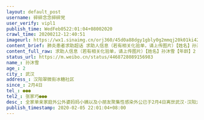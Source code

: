 ```yaml
---
layout: default_post
username: 碎碎念念碎碎党
user_verify: vipl1
publish_time: WedFeb0522:01:04+08002020
crawl_time: 20200212-12:40:51
imageurl: https://wx1.sinaimg.cn/orj360/45d0a88dgy1gbly0g2mmqj20k01ki428.jpg
content_brief: 肺炎患者求助超话 求助人信息（若有相关化验单，请上传图片）【姓名】孙沐雪【年龄】2【所在城市】武汉【所在小区、社区】汉阳翠微街冰糖社区【患病时间】2月4日【联系方式】●●●【其他紧急联系人】张家巧  ●●●【病情描述】全家单亲家庭 外公外婆妈妈小姨以及小朋友聚集性 ...全文
content_full_raw: 求助人信息（若有相关化验单，请上传图片）【姓名】孙沐雪【年龄】2【所在城市】武汉【所在小区、社区】汉阳翠微街冰糖社区【患病时间】2月4日【联系方式】●●●【其他紧急联系人】张家巧●●●【病情描述】全家单亲家庭外公外婆妈妈小姨以及小朋友聚集性感染外公已于2月4日离世武汉·汉阳大道武汉·汉阳大道
status_url: https://m.weibo.cn/status/4468728089156983
name_: 孙沐雪
age_: 2
city_: 武汉
address_: 汉阳翠微街冰糖社区
since_: 2月4日
tel_: ●●●
tel2_: 张家巧●●●
desc_: 全家单亲家庭外公外婆妈妈小姨以及小朋友聚集性感染外公已于2月4日离世武汉·汉阳大道武汉·汉阳大道
publish_timestamp: 2020-02-05 22:01:04+08:00
---
```

